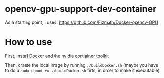 # opencv-gpu-support-dev-container

As a starting point, i used: https://github.com/Fizmath/Docker-opencv-GPU

# How to use
First, install [Docker](https://www.docker.com/) and the [nvidia contiainer toolkit](https://docs.nvidia.com/datacenter/cloud-native/container-toolkit/latest/install-guide.html).

Then, craete the local image by running `./buildDocker.sh` (maybe you have to do a `sudo chmod +x ./buildDocker.sh` firts, in order to make it executable)

